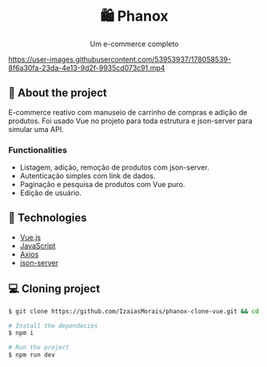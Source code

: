 <h1 align='center'>
   🛍 Phanox
</h1>

<p align="center">Um e-commerce completo</p>

https://user-images.githubusercontent.com/53953937/178058539-8f6a30fa-23da-4e13-9d2f-9935cd073c91.mp4

## 📃 About the project

E-commerce reativo com manuseio de carrinho de compras e adição de produtos. Foi usado Vue no projeto para toda estrutura e json-server para simular uma API.

### Functionalities

- Listagem, adição, remoção de produtos com json-server.
- Autenticação simples com link de dados.
- Paginação e pesquisa de produtos com Vue puro.
- Edição de usuário.

## 🚀 Technologies

- [Vue.js](https://vuejs.org/)
- [JavaScript](https://www.javascript.com/)
- [Axios](https://axios-http.com/)
- [json-server](https://www.npmjs.com/package/json-server)

## 💻 Cloning project

```bash
$ git clone https://github.com/IzaiasMorais/phanox-clone-vue.git && cd phanox-clone-vue
```

```bash
# Install the dependecies
$ npm i

# Run the project
$ npm run dev
```





